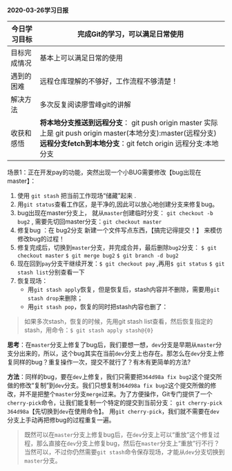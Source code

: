 **2020-03-26学习日报**

| 今日学习目标 | 完成Git的学习，可以满足日常使用                              |
| ------------ | ------------------------------------------------------------ |
| 目标完成情况 | 基本上可以满足日常的使用                                     |
| 遇到的困难   | 远程仓库理解的不够好，工作流程不够清楚！                     |
| 解决方法     | 多次反复阅读廖雪峰git的讲解                                  |
| 收获和感悟   | **将本地分支推送到远程分支**： git push origin master 实际上是 git push origin master(本地分支):master(远程分支) <br/>**远程分支fetch到本地分支**：git fetch origin 远程分支:本地分支 |

场景1：正在开发pay的功能，突然出现一个小BUG需要修改【bug出现在master】：

1. 使用  `git stash`  把当前工作现场“储藏”起来 .
2.  用`git status`查看工作区，是干净的,因此可以放心地创建分支来修复bug。 
3. bug出现在master分支上， 就从`master`创建临时分支： `git checkout -b bug2` , 需要先切回master分支：`git checkout master`
4. 修复bug ：在 bug2分支 新建一个文件写点东西，【搞完记得提交！】 来模仿 修改bug的过程！
5.  修复完成后，切换到`master`分支，并完成合并，最后删除`bug2`分支： `$ git checkout master`    `$ git merge bug2`  `$ git branch -d bug2`
6.  现在回到`pay`分支干继续开发：`$ git checkout pay`  ,再用`$ git status`  `$ git stash list`分别查看一下
7. 恢复现场：
   -  用`git stash apply`恢复，但是恢复后，stash内容并不删除，需要用`git stash drop`来删除； 
   -  用`git stash pop`，恢复的同时把stash内容也删了： 
> 如果多次stash，恢复的时候，先用git stash list查看，然后恢复指定的stash，用命令：`$ git stash apply stash@{0}`



**思考**：在`master`分支上修复了bug后，我们要想一想，`dev`分支是早期从`master`分支分出来的，所以，这个bug其实在当前`dev`分支上也存在。那怎么在`dev`分支上修复同样的bug？重复操作一次，提交不就行了？有木有更简单的方法?  

**方法**：同样的bug，要在`dev`上修复，我们只需要把`364d98a fix bug2`这个提交所做的修改“复制”到`dev`分支。我们只想复制`364d98a fix bug2`这个提交所做的修改，并不是把整个`master`分支`merge`过来。为了方便操作，Git专门提供了一个`cherry-pick`命令，让我们能复制一个特定的提交到当前分支： `git cherry-pick 364d98a`【先切换到`dev`在使用命令】。 用`git cherry-pick`，我们就不需要在`dev`分支上手动再把修bug的过程重复一遍。 

>  既然可以在`master`分支上修复bug后，在`dev`分支上可以“重放”这个修复过程，那么直接在`dev`分支上修复bug，然后在`master`分支上“重放”行不行？当然可以，不过你仍然需要`git stash`命令保存现场，才能从`dev`分支切换到`master`分支。 